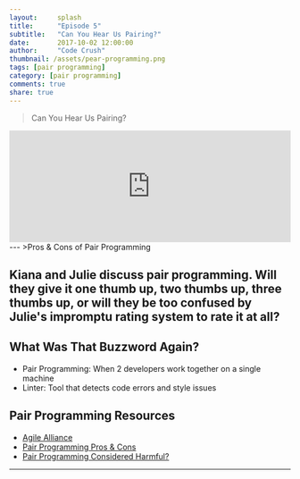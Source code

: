 ```yaml
---
layout:     splash
title:      "Episode 5"
subtitle:   "Can You Hear Us Pairing?"
date:       2017-10-02 12:00:00
author:     "Code Crush"
thumbnail: /assets/pear-programming.png
tags: [pair programming]
category: [pair programming]
comments: true
share: true
---
```

>Can You Hear Us Pairing?
<!-- Pair Programming -->
<iframe frameborder='0' height='200px' scrolling='no' seamless src='https://embed.simplecast.com/cadf46cf?color=f5f5f5' width='100%'></iframe>
---
>Pros & Cons of Pair Programming

Kiana and Julie discuss pair programming. Will they give it one thumb up, two thumbs up, three thumbs up, or will they be too confused by Julie's impromptu rating system to rate it at all?
---
## What Was That Buzzword Again?
* Pair Programming: When 2 developers work together on a single machine
* Linter: Tool that detects code errors and style issues


## Pair Programming Resources

* [Agile Alliance](https://elixir-lang.org/)
* [Pair Programming Pros
  & Cons](http://www.johng.co.uk/2010/07/04/pair-programming-pros-and-cons/)
* [Pair Programming Considered
  Harmful?](https://techcrunch.com/2012/03/03/pair-programming-considered-harmful/)

___

